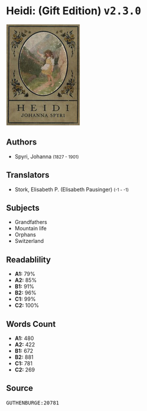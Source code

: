 # Heidi: (Gift Edition) <kbd>v2.3.0</kbd>

![](./cover.medium.jpg "")

## Authors


 - Spyri, Johanna <small>(1827 - 1901)</small>

## Translators


 - Stork, Elisabeth P. (Elisabeth Pausinger) <small>(-1 - -1)</small>

## Subjects


 - Grandfathers
 - Mountain life
 - Orphans
 - Switzerland

## Readablility


 - **A1:** 79%
 - **A2:** 85%
 - **B1:** 91%
 - **B2:** 96%
 - **C1:** 99%
 - **C2:** 100%

## Words Count


 - **A1:** 480
 - **A2:** 422
 - **B1:** 672
 - **B2:** 881
 - **C1:** 781
 - **C2:** 269

## Source


<kbd>GUTHENBURGE:20781</kbd>
